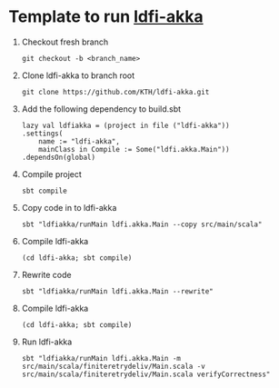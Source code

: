 # Template to run [ldfi-akka](https://github.com/KTH/ldfi-akka)

1. Checkout fresh branch

	`git checkout -b <branch_name>`

2. Clone ldfi-akka to branch root

	`git clone https://github.com/KTH/ldfi-akka.git`

3. Add the following dependency to build.sbt

	```
	lazy val ldfiakka = (project in file ("ldfi-akka"))
	.settings(
		name := "ldfi-akka",
		mainClass in Compile := Some("ldfi.akka.Main"))
	.dependsOn(global)
	```
4. Compile project

	`sbt compile`

5. Copy code in to ldfi-akka

	`sbt "ldfiakka/runMain ldfi.akka.Main --copy src/main/scala"`

6. Compile ldfi-akka

	`(cd ldfi-akka; sbt compile)`

7. Rewrite code

	`sbt "ldfiakka/runMain ldfi.akka.Main --rewrite"`

6. Compile ldfi-akka

	`(cd ldfi-akka; sbt compile)`

9. Run ldfi-akka

	`sbt "ldfiakka/runMain ldfi.akka.Main -m src/main/scala/finiteretrydeliv/Main.scala -v src/main/scala/finiteretrydeliv/Main.scala verifyCorrectness"`